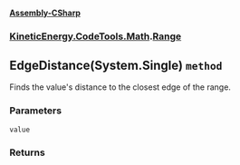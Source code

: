 #### [Assembly-CSharp](./Assembly-CSharp.md 'Assembly-CSharp')
### [KineticEnergy.CodeTools.Math](./Assembly-CSharp.md#KineticEnergy-CodeTools-Math 'KineticEnergy.CodeTools.Math').[Range](./KineticEnergy-CodeTools-Math-Range.md 'KineticEnergy.CodeTools.Math.Range')
## EdgeDistance(System.Single) `method`
Finds the value's distance to the closest edge of the range.
### Parameters

<a name='KineticEnergy-CodeTools-Math-Range-EdgeDistance(System-Single)-value'></a>
`value`


### Returns

